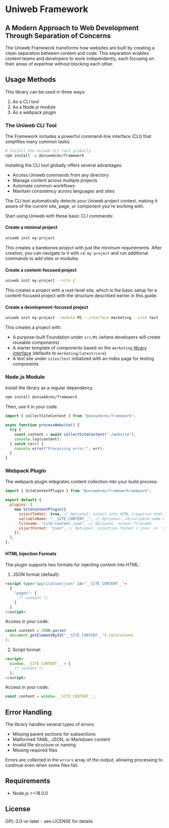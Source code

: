 # Uniweb Framework

## A Modern Approach to Web Development Through Separation of Concerns

The Uniweb Framework transforms how websites are built by creating a clean separation between content and code. This separation enables content teams and developers to work independently, each focusing on their areas of expertise without blocking each other.

## Usage Methods

This library can be used in three ways:

1. As a CLI tool
2. As a Node.js module
3. As a webpack plugin

### The Uniweb CLI Tool

The Framework includes a powerful command-line interface (CLI) that simplifies many common tasks:

```bash
# Install the Uniweb CLI tool globally
npm install -g @uniwebcms/framework
```

Installing the CLI tool globally offers several advantages:

- Access Uniweb commands from any directory
- Manage content across multiple projects
- Automate common workflows
- Maintain consistency across languages and sites

The CLI tool automatically detects your Uniweb project context, making it aware of the current site, page, or component you're working with.

Start using Uniweb with these basic CLI commands:

#### Create a minimal project

```bash
uniweb init my-project
```

This creates a barebones project with just the minimum requirements. After creation, you can navigate to it with `cd my-project` and run additional commands to add sites or modules.

#### Create a content-focused project

```bash
uniweb init my-project --site /
```

This creates a project with a root-level site, which is the basic setup for a content-focused project with the structure described earlier in this guide.

#### Create a development-focused project

```bash
uniweb init my-project --module M1 --interface marketing --site test
```

This creates a project with:

- A purpose-built Foundation under `src/M1` (where developers will create reusable components)
- A starter template of components based on the `marketing` [library interface](https://github.com/uniwebcms/library-interfaces) (defaults to `marketing/latest/core`)
- A test site under `sites/test` initialized with an index page for testing components

### Node.js Module

Install the library as a regular dependency.

```bash
npm install @uniwebcms/framework
```

Then, use it in your code.

```javascript
import { collectSiteContent } from "@uniwebcms/framework";

async function processWebsite() {
  try {
    const content = await collectSiteContent("./website");
    console.log(content);
  } catch (err) {
    console.error("Processing error:", err);
  }
}
```

### Webpack Plugin

The webpack plugin integrates content collection into your build process:

```javascript
import { SiteContentPlugin } from "@uniwebcms/framework/webpack";

export default {
  plugins: [
    new SiteContentPlugin({
      injectToHtml: true, // Optional: inject into HTML (requires html-webpack-plugin)
      variableName: "__SITE_CONTENT__", // Optional: id/variable name when injecting
      filename: "site-content.json", // Optional: output filename
      injectFormat: "json", // Optional: injection format ('json' or 'script')
    }),
  ],
};
```

#### HTML Injection Formats

The plugin supports two formats for injecting content into HTML:

1. JSON format (default):

```html
<script type="application/json" id="__SITE_CONTENT__">
  {
    "pages": {
      /* content */
    }
  }
</script>
```

Access in your code:

```javascript
const content = JSON.parse(
  document.getElementById("__SITE_CONTENT__").textContent
);
```

2. Script format:

```html
<script>
  window.__SITE_CONTENT__ = {
    /* content */
  };
</script>
```

Access in your code:

```javascript
const content = window.__SITE_CONTENT__;
```

## Error Handling

The library handles several types of errors:

- Missing parent sections for subsections
- Malformed YAML, JSON, or Markdown content
- Invalid file structure or naming
- Missing required files

Errors are collected in the `errors` array of the output, allowing processing to continue even when some files fail.

## Requirements

- Node.js >=18.0.0

## License

GPL-3.0-or-later - see LICENSE for details
